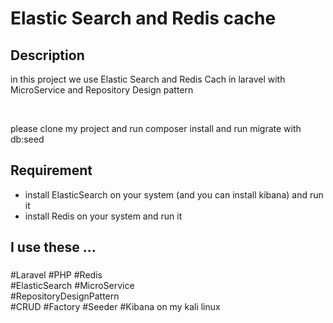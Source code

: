 <h1 align="left">Elastic Search and Redis cache</h1>

###
<h2 align="left">Description</h2>

<p align="left" >in this project we use Elastic Search and Redis Cach  in laravel with  MicroService and Repository Design pattern </p> <br>
<p align="left">please clone my project and run composer install and run  migrate with db:seed </p>
<h2 align="left">Requirement</h2>

<ul>
    <li>install ElasticSearch on your system (and you can install kibana) and run it </li>
    <li>install Redis on your system  and run it</li>
</ul>

<h2 align="left" >I use these ...</h2>

###
 #Laravel   #PHP   #Redis <br>
 #ElasticSearch  #MicroService <br>
 #RepositoryDesignPattern<br>
 #CRUD  #Factory #Seeder
 #Kibana on my kali linux <br>
 
###
